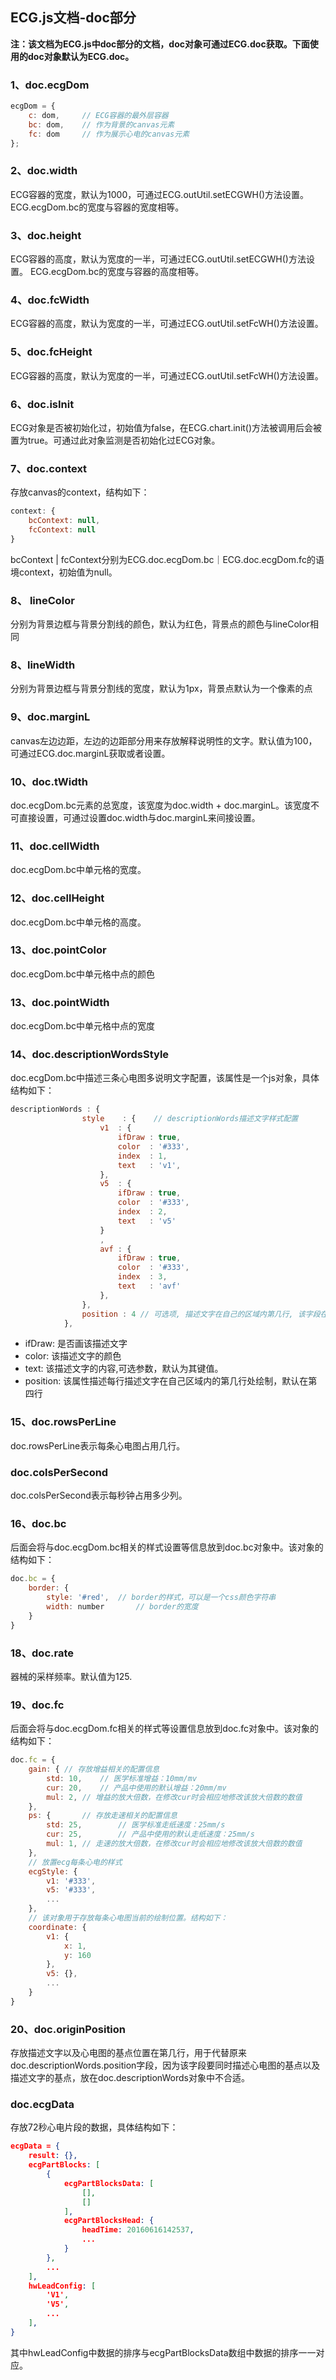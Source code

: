 <h2>ECG.js文档-doc部分</h2>

**注：该文档为ECG.js中doc部分的文档，doc对象可通过ECG.doc获取。下面使用的doc对象默认为ECG.doc。**

<h3>1、doc.ecgDom</h3>

```javascript
ecgDom = {
	c: dom,		// ECG容器的最外层容器
	bc: dom,	// 作为背景的canvas元素
	fc: dom		// 作为展示心电的canvas元素
};
```

<h3>2、doc.width</h3>
ECG容器的宽度，默认为1000，可通过ECG.outUtil.setECGWH()方法设置。  
ECG.ecgDom.bc的宽度与容器的宽度相等。

<h3>3、doc.height</h3>
ECG容器的高度，默认为宽度的一半，可通过ECG.outUtil.setECGWH()方法设置。  
ECG.ecgDom.bc的宽度与容器的高度相等。

<h3>4、doc.fcWidth</h3>
ECG容器的高度，默认为宽度的一半，可通过ECG.outUtil.setFcWH()方法设置。

<h3>5、doc.fcHeight</h3>
ECG容器的高度，默认为宽度的一半，可通过ECG.outUtil.setFcWH()方法设置。

<h3>6、doc.isInit</h3>
ECG对象是否被初始化过，初始值为false，在ECG.chart.init()方法被调用后会被置为true。可通过此对象监测是否初始化过ECG对象。

<h3>7、doc.context</h3>
存放canvas的context，结构如下：

```javascript
context: {
	bcContext: null,
	fcContext: null
}
```

bcContext | fcContext分别为ECG.doc.ecgDom.bc｜ECG.doc.ecgDom.fc的语境context，初始值为null。

<h3>8、 lineColor</h3>
分别为背景边框与背景分割线的颜色，默认为红色，背景点的颜色与lineColor相同

<h3>8、lineWidth</h3>
分别为背景边框与背景分割线的宽度，默认为1px，背景点默认为一个像素的点

<h3>9、doc.marginL</h3>
canvas左边边距，左边的边距部分用来存放解释说明性的文字。默认值为100，可通过ECG.doc.marginL获取或者设置。

<h3>10、doc.tWidth</h3>
doc.ecgDom.bc元素的总宽度，该宽度为doc.width + doc.marginL。该宽度不可直接设置，可通过设置doc.width与doc.marginL来间接设置。

<h3>11、doc.cellWidth</h3>
doc.ecgDom.bc中单元格的宽度。

<h3>12、doc.cellHeight</h3>
doc.ecgDom.bc中单元格的高度。

<h3>13、doc.pointColor</h3>
doc.ecgDom.bc中单元格中点的颜色

<h3>13、doc.pointWidth</h3>
doc.ecgDom.bc中单元格中点的宽度

<h3>14、doc.descriptionWordsStyle</h3>
doc.ecgDom.bc中描述三条心电图多说明文字配置，该属性是一个js对象，具体结构如下：

```javascript
descriptionWords : { 
                style    : {    // descriptionWords描述文字样式配置
                    v1  : {
                        ifDraw : true,
                        color  : '#333',
                        index  : 1,
                        text   : 'v1',
                    },
                    v5  : {
                        ifDraw : true,
                        color  : '#333',
                        index  : 2,
                        text   : 'v5'
                    }
                    ,
                    avf : {
                        ifDraw : true,
                        color  : '#333',
                        index  : 3,
                        text   : 'avf'
                    },
                },
                position : 4 // 可选项, 描述文字在自己的区域内第几行, 该字段在2016_06_14_01版本中废弃
			},
```

* ifDraw: 是否画该描述文字
* color: 该描述文字的颜色
* text: 该描述文字的内容,可选参数，默认为其键值。
* position: 该属性描述每行描述文字在自己区域内的第几行处绘制，默认在第四行

<h3>15、doc.rowsPerLine</h3>

doc.rowsPerLine表示每条心电图占用几行。

<h3>doc.colsPerSecond</h3>

doc.colsPerSecond表示每秒钟占用多少列。

<h3>16、doc.bc</h3>

后面会将与doc.ecgDom.bc相关的样式设置等信息放到doc.bc对象中。该对象的结构如下：

```javascript
doc.bc = {
	border: {
		style: '#red',	// border的样式，可以是一个css颜色字符串
		width: number		// border的宽度
	}
}
```

<h3>18、doc.rate</h3>

器械的采样频率。默认值为125.

<h3>19、doc.fc</h3>

后面会将与doc.ecgDom.fc相关的样式等设置信息放到doc.fc对象中。该对象的结构如下：

```javascript
doc.fc = {
	gain: {	// 存放增益相关的配置信息
		std: 10,	// 医学标准增益：10mm/mv
		cur: 20,	// 产品中使用的默认增益：20mm/mv
		mul: 2, // 增益的放大倍数，在修改cur时会相应地修改该放大倍数的数值
	},
	ps: {		// 存放走速相关的配置信息
		std: 25,		// 医学标准走纸速度：25mm/s
		cur: 25,		// 产品中使用的默认走纸速度：25mm/s
		mul: 1, // 走速的放大倍数，在修改cur时会相应地修改该放大倍数的数值
	},
	// 放置ecg每条心电的样式
	ecgStyle: {
		v1: '#333',
		v5: '#333',
		...
	},
	// 该对象用于存放每条心电图当前的绘制位置。结构如下：
	coordinate: {
		v1: {
			x: 1,
			y: 160
		},
		v5: {},
		...
	}
}
```

<h3>20、doc.originPosition</h3>

存放描述文字以及心电图的基点位置在第几行，用于代替原来doc.descriptionWords.position字段，因为该字段要同时描述心电图的基点以及描述文字的基点，放在doc.descriptionWords对象中不合适。

### doc.ecgData

存放72秒心电片段的数据，具体结构如下：

```json
ecgData = {
	result: {},
	ecgPartBlocks: [
		{
			ecgPartBlocksData: [
				[],
				[]
			],
			ecgPartBlocksHead: {
				headTime: 20160616142537,
				...
			}
		},
		...
	],
	hwLeadConfig: [
		'V1',
		'V5',
		...
	],
}
```

其中hwLeadConfig中数据的排序与ecgPartBlocksData数组中数据的排序一一对应。